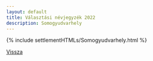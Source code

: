 ```yaml
---
layout: default
title: Választási névjegyzék 2022
description: Somogyudvarhely
---
```


{% include settlementHTMLs/Somogyudvarhely.html %}

[Vissza](../)